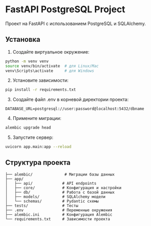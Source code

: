 # FastAPI PostgreSQL Project

Проект на FastAPI с использованием PostgreSQL и SQLAlchemy.

## Установка

1. Создайте виртуальное окружение:
```bash
python -m venv venv
source venv/bin/activate  # для Linux/Mac
venv\Scripts\activate     # для Windows
```

2. Установите зависимости:
```bash
pip install -r requirements.txt
```

3. Создайте файл .env в корневой директории проекта:
```
DATABASE_URL=postgresql://user:password@localhost:5432/dbname
```

4. Примените миграции:
```bash
alembic upgrade head
```

5. Запустите сервер:
```bash
uvicorn app.main:app --reload
```

## Структура проекта

```
├── alembic/              # Миграции базы данных
├── app/
│   ├── api/             # API endpoints
│   ├── core/            # Конфигурация и настройки
│   ├── db/              # Работа с базой данных
│   ├── models/          # SQLAlchemy модели
│   └── schemas/         # Pydantic схемы
├── tests/               # Тесты
├── .env                 # Переменные окружения
├── alembic.ini          # Конфигурация Alembic
└── requirements.txt     # Зависимости проекта
``` 